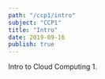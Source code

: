 ```yaml
---
path: "/ccp1/intro"
subject: "CCP1"
title: "Intro"
date: 2019-09-16
publish: true
---
```


Intro to Cloud Computing 1.
